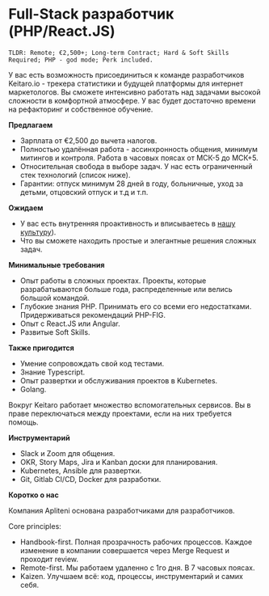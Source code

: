 # Full-Stack разработчик (PHP/React.JS)

```
TLDR: Remote; €2,500+; Long-term Contract; Hard & Soft Skills Required; PHP - god mode; Perk included.
```


У вас есть возможность присоединиться к команде разработчиков Keitaro.io - трекера статистики и будущей платформы для интернет маркетологов. 
Вы сможете интенсивно работать над задачами высокой сложности в комфортной атмосфере. У вас будет достаточно времени на рефакторинг и собственное обучение.



**Предлагаем**

- Зарплата от €2,500 до вычета налогов.
- Полностью удалённая работа - ассинхронность общения, минимум митингов и контроля. Работа в часовых поясах от МСК-5 до МСК+5.
- Относительная свобода в выборе задач. У нас есть ограниченный стек технологий (список ниже).
- Гарантии: отпуск минимум 28 дней в году, больничные, уход за детьми, отцовский отпуск и т.д и т.п.


**Ожидаем**

- У вас есть внутренняя проактивность и вписываетесь в [нашу культуру](https://handbook.apliteni.com/values.html])).
- Что вы сможете находить простые и элегантные решения сложных задач.

**Минимальные требования**

- Опыт работы в сложных проектах. Проекты, которые разрабатываются больше года, распределенные или велись большой командой.
- Глубокие знания PHP. Принимать его со всеми его недостатками. Придерживаться рекомендаций PHP-FIG.
- Опыт с React.JS или Angular.
- Развитые Soft Skills. 

**Также пригодится**

- Умение сопровождать свой код тестами.
- Знание Typescript.
- Опыт развертки и обcлуживания проектов в Kubernetes.
- Golang.

Вокруг Keitaro работает множество вспомогательных сервисов. Вы в праве переключаться между проектами, если на них требуется помощь.


**Инструментарий**

- Slack и Zoom для общения.
- OKR, Story Maps, Jira и Kanban доски для планирования.
- Kubernetes, Ansible для развертки.
- Git, Gitlab CI/CD, Docker для разработки.

**Коротко о нас**

Компания Apliteni основана разработчиками для разработчиков. 

Core principles:
- Handbook-first. Полная прозрачность рабочих процессов. Каждое изменение в компании совершается через Merge Request и проходит review.
- Remote-first. Мы работаем удаленно с 1го дня. В 7 часовых поясах.
- Kaizen. Улучшаем всё: код, процессы, инструментарий и самих себя.

